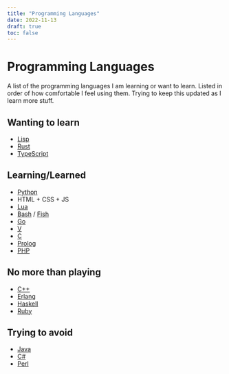 ```yaml
---
title: "Programming Languages"
date: 2022-11-13
draft: true
toc: false
---
```


# Programming Languages

A list of the programming languages I am learning or want to learn. Listed in
order of how comfortable I feel using them. Trying to keep this updated as I
learn more stuff.


## Wanting to learn

- [Lisp](https://lisp-lang.org)
- [Rust](https://rust-lang.org)
- [TypeScript](https://typescriptlang.org)


## Learning/Learned

- [Python](https://python.org)
- HTML + CSS + JS
- [Lua](https://lua.org)
- [Bash](https://gnu.org/software/bash/) / [Fish](https://fishshell.com)
- [Go](https://go.dev)
- [V](https://vlang.io)
- [C](https://en.cppreference.com/w/c/language)
- [Prolog](https://swi-prolog.org)
- [PHP](https://php.net)


## No more than playing

- [C++](https://cplusplus.com)
- [Erlang](https://erlang.org)
- [Haskell](https://haskell.org)
- [Ruby](https://ruby-lang.org)


## Trying to avoid

- [Java](https://java.com)
- [C#](https://dotnet.microsoft.com/en-us/languages/csharp)
- [Perl](https://perl.org)

